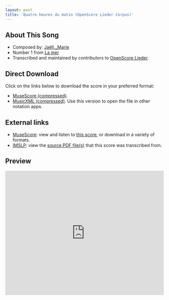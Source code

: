 ```yaml
---
layout: post
title: 'Quatre heures du matin (OpenScore Lieder Corpus)'
---
```


## About This Song

- Composed by: [Jaëll,_Marie](https://fourscoreandmore.org/openscore/lieder/Jaëll,_Marie)
- Number 1 from [La mer](https://fourscoreandmore.org/openscore/lieder/Jaëll,_Marie/La_mer)
- Transcribed and maintained by contributors to [OpenScore Lieder].

[OpenScore Lieder]: https://musescore.com/openscore-lieder-corpus

## Direct Download

Click on the links below to download the score in your preferred format:
- [MuseScore (compressed)](https://github.com/openscore/lieder/blob/main/scores/Jaëll,_Marie/La_mer/1_Quatre_heures_du_matin/lc6153748.mscz?raw=true).
- [MusicXML (compressed)](https://github.com/openscore/lieder/blob/main/scores/Jaëll,_Marie/La_mer/1_Quatre_heures_du_matin/lc6153748.mxl?raw=true). Use this version to open the file in other notation apps.

## External links

- [MuseScore]: view and listen to [this score][MuseScore], or download in a variety of formats.
- [IMSLP]: view the [source PDF file(s)][IMSLP] that this score was transcribed from.

[MuseScore]: https://musescore.com/score/6153748
[IMSLP]: https://imslp.org/wiki/Special:ReverseLookup/624192

## Preview

<iframe width="100%" height="394" src="https://musescore.com/openscore-lieder-corpus/scores/6153748/embed" frameborder="0" allowfullscreen allow="autoplay; fullscreen"></iframe>
